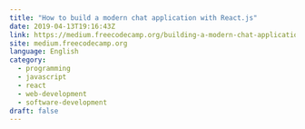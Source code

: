 ```yaml
---
title: "How to build a modern chat application with React.js"
date: 2019-04-13T19:16:43Z
link: https://medium.freecodecamp.org/building-a-modern-chat-application-with-react-js-558896622194?source=rss----336d898217ee---4
site: medium.freecodecamp.org
language: English
category:
  - programming
  - javascript
  - react
  - web-development
  - software-development
draft: false
---
```

